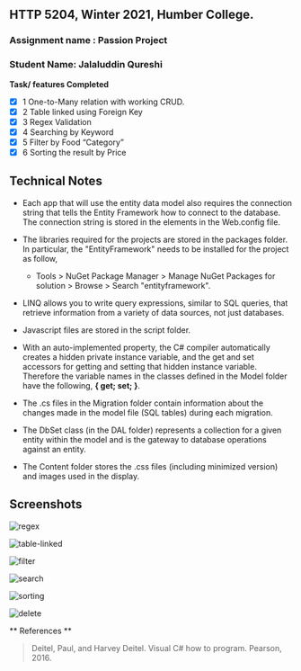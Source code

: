 ## HTTP 5204, Winter 2021, Humber College.
### Assignment name : Passion Project
### Student Name: Jalaluddin Qureshi

**Task/ features Completed**
- [x] 1 One-to-Many relation with working CRUD.
- [x] 2 Table linked using Foreign Key 
- [x] 3 Regex Validation
- [x] 4 Searching by Keyword
- [x] 5 Filter by Food “Category”
- [x] 6 Sorting the result by Price

## Technical Notes
* Each app that will use the entity data model also requires the connection string that tells the Entity Framework how to connect to the database. The connection string is stored in the <connectionStrings> elements in the Web.config file.
  
* The libraries required for the projects are stored in the packages folder. In particular, the "EntityFramework" needs to be installed for the project as follow, 
  * Tools > NuGet Package Manager > Manage NuGet Packages for solution > Browse > Search "entityframework".
  
* LINQ allows you to write query expressions, similar to SQL queries, that retrieve information from a variety of data sources, not just databases.

* Javascript files are stored in the script folder.
  
* With an auto-implemented property, the C# compiler automatically creates a hidden private instance variable, and the get and set accessors for getting and setting that hidden instance variable. Therefore the variable names in the classes defined in the Model folder have the following, **{ get; set; }**.
  
* The .cs files in the Migration folder contain information about the changes made in the model file (SQL tables) during each migration.
  
* The DbSet<TEntity> class (in the DAL folder) represents a collection for a given entity within the model and is the gateway to database operations against an entity.
  
* The Content folder stores the .css files (including minimized version) and images used in the display.
  
## Screenshots
![regex](https://user-images.githubusercontent.com/58306478/110216087-2e6e7480-7e7b-11eb-9533-0c3a459baf6e.jpg)


![table-linked](https://user-images.githubusercontent.com/58306478/110216135-71c8e300-7e7b-11eb-8cd4-e56fa72f8aab.jpg)


![filter](https://user-images.githubusercontent.com/58306478/110216180-9de46400-7e7b-11eb-9ef6-87381a313c85.jpg)


![search](https://user-images.githubusercontent.com/58306478/110216204-c8ceb800-7e7b-11eb-8571-fa262dbab8f4.jpg)


![sorting](https://user-images.githubusercontent.com/58306478/110216229-eac83a80-7e7b-11eb-941b-0c1c24b5f1fb.jpg)


![delete](https://user-images.githubusercontent.com/58306478/110216321-83f75100-7e7c-11eb-9d21-4a82aaea8c48.jpg)

** References **
> Deitel, Paul, and Harvey Deitel. Visual C# how to program. Pearson, 2016.
